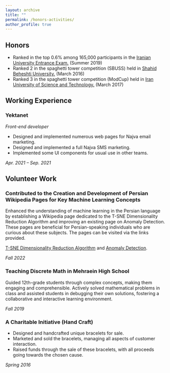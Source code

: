 ```yaml
---
layout: archive
title: ""
permalink: /honors-activities/
author_profile: true
---
```


## Honors
<ul>
<li>Ranked in the top 0.6% among 165,000 participants in the <a href="https://en.wikipedia.org/wiki/Iranian_University_Entrance_Exam">Iranian University Entrance Exam.</a> (Summer 2019)</li>
<li>Ranked 2 in the spaghetti tower competition (SBUSS) held in <a href="https://en.sbu.ac.ir/">Shahid Beheshti University.</a> (March 2016)</li>
<li>Ranked 3 in the spaghetti tower competition (ModCup) held in <a href="http://www.iust.ac.ir/en">Iran University of Science and Technology.</a> (March 2017)</li>

</ul>

## Working Experience
### Yektanet 

_Front-end developer_

- Designed and implemented numerous web pages for Najva email marketing.
- Designed and implemented a full Najva SMS marketing.
- Implemented some UI components for usual use in other teams.

*Apr. 2021 – Sep. 2021*

## Volunteer Work

### Contributed to the Creation and Development of Persian Wikipedia Pages for Key Machine Learning Concepts

Enhanced the understanding of machine learning in the Persian language by establishing a Wikipedia page dedicated to the T-SNE Dimensionality Reduction Algorithm and improving an existing page on Anomaly Detection. These pages are beneficial for Persian-speaking individuals who are curious about these subjects. The pages can be visited via the links provided.

[T-SNE Dimensionality Reduction Algorithm](https://fa.wikipedia.org/wiki/%D8%A7%D9%84%DA%AF%D9%88%D8%B1%DB%8C%D8%AA%D9%85_%DA%A9%D8%A7%D9%87%D8%B4_%D8%A7%D8%A8%D8%B9%D8%A7%D8%AF_t-sne) and [Anomaly Detection](https://fa.wikipedia.org/wiki/%D8%B1%D9%88%D8%B4_%D8%AA%D8%B4%D8%AE%DB%8C%D8%B5_%D9%86%D8%A7%D9%87%D9%86%D8%AC%D8%A7%D8%B1%DB%8C).

*Fall 2022*

### Teaching Discrete Math in Mehraein High School

Guided 12th-grade students through complex concepts, making them engaging and comprehensible. Actively solved mathematical problems in class and assisted students in debugging their own solutions, fostering a collaborative and interactive learning environment. 

*Fall 2019*

### A Charitable Initiative (Hand Craft)

- Designed and handcrafted unique bracelets for sale.
- Marketed and sold the bracelets, managing all aspects of customer interaction.
- Raised funds through the sale of these bracelets, with all proceeds going towards the chosen cause.

*Spring 2016*
